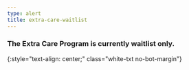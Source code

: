 ```yaml
---
type: alert
title: extra-care-waitlist
---
```


### The Extra Care Program is currently waitlist only.
{:style="text-align: center;" class="white-txt no-bot-margin"}
